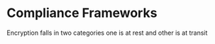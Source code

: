 # Compliance Frameworks

Encryption falls in two categories one is at rest and other is at transit &#x20;

&#x20; &#x20;
